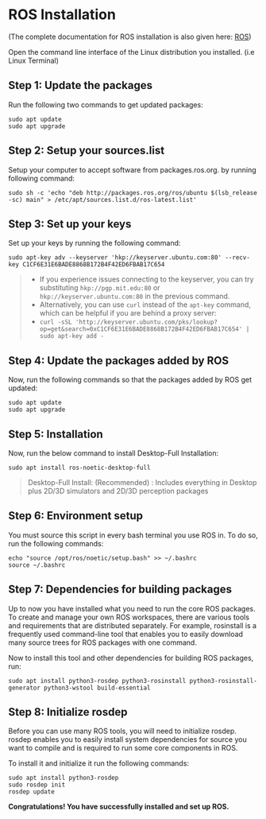 # **ROS Installation**
(The complete documentation for ROS installation is also given here: [ROS](http://wiki.ros.org/noetic/Installation/Ubuntu))

Open the command line interface of the Linux distribution you installed. (i.e Linux Terminal)

## **Step 1: Update the packages**
Run the following two commands to get updated packages:

`sudo apt update` <br>
`sudo apt upgrade`

## **Step 2: Setup your sources.list**
Setup your computer to accept software from packages.ros.org. by running following command:

`sudo sh -c 'echo "deb http://packages.ros.org/ros/ubuntu $(lsb_release -sc) main" > /etc/apt/sources.list.d/ros-latest.list'`

## **Step 3: Set up your keys**
Set up your keys by running the following command:

`sudo apt-key adv --keyserver 'hkp://keyserver.ubuntu.com:80' --recv-key C1CF6E31E6BADE8868B172B4F42ED6FBAB17C654`

> - If you experience issues connecting to the keyserver, you can try substituting `hkp://pgp.mit.edu:80` or `hkp://keyserver.ubuntu.com:80` in the previous command. 
> - Alternatively, you can use `curl` instead of the `apt-key` command, which can be helpful if you are behind a proxy server:
> - `curl -sSL 'http://keyserver.ubuntu.com/pks/lookup?op=get&search=0xC1CF6E31E6BADE8868B172B4F42ED6FBAB17C654' | sudo apt-key add -`

## **Step 4: Update the packages added by ROS**
Now, run the following commands so that the packages added by ROS get updated:

`sudo apt update` <br>
`sudo apt upgrade`

## **Step 5: Installation**
Now, run the below command to install Desktop-Full Installation:

`sudo apt install ros-noetic-desktop-full`

> Desktop-Full Install: (Recommended) : Includes everything in Desktop plus 2D/3D simulators and 2D/3D perception packages

## **Step 6: Environment setup**
You must source this script in every bash terminal you use ROS in. To do so, run the following commands:

`echo "source /opt/ros/noetic/setup.bash" >> ~/.bashrc` <br>
`source ~/.bashrc`

## **Step 7: Dependencies for building packages**
Up to now you have installed what you need to run the core ROS packages. To create and manage your own ROS workspaces, there are various tools and requirements that are distributed separately. For example, rosinstall is a frequently used command-line tool that enables you to easily download many source trees for ROS packages with one command.

Now to install this tool and other dependencies for building ROS packages, run:

`sudo apt install python3-rosdep python3-rosinstall python3-rosinstall-generator python3-wstool build-essential`


## **Step 8: Initialize rosdep**
Before you can use many ROS tools, you will need to initialize rosdep. rosdep enables you to easily install system dependencies for source you want to compile and is required to run some core components in ROS.

To install it and initialize it run the following commands:

`sudo apt install python3-rosdep` <br>
`sudo rosdep init` <br>
`rosdep update`

**Congratulations! You have successfully installed and set up ROS.** 